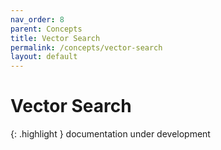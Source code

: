 ```yaml
---
nav_order: 8
parent: Concepts
title: Vector Search
permalink: /concepts/vector-search
layout: default
---
```

# Vector Search

{: .highlight }
documentation under development
